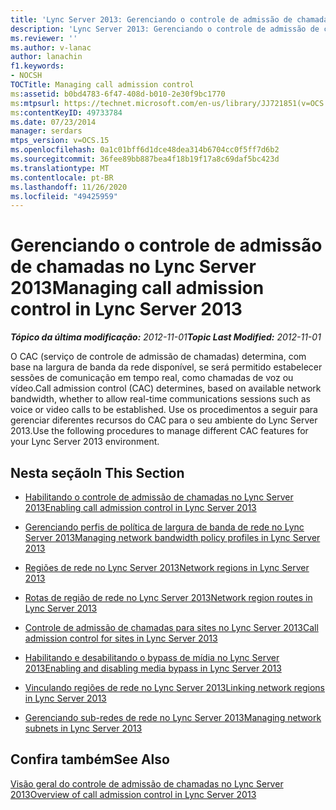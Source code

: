 ```yaml
---
title: 'Lync Server 2013: Gerenciando o controle de admissão de chamadas'
description: 'Lync Server 2013: Gerenciando o controle de admissão de chamadas.'
ms.reviewer: ''
ms.author: v-lanac
author: lanachin
f1.keywords:
- NOCSH
TOCTitle: Managing call admission control
ms:assetid: b0bd4783-6f47-408d-b010-2e30f9bc1770
ms:mtpsurl: https://technet.microsoft.com/en-us/library/JJ721851(v=OCS.15)
ms:contentKeyID: 49733784
ms.date: 07/23/2014
manager: serdars
mtps_version: v=OCS.15
ms.openlocfilehash: 0a1c01bff6d1dce48dea314b6704cc0f5ff7d6b2
ms.sourcegitcommit: 36fee89bb887bea4f18b19f17a8c69daf5bc423d
ms.translationtype: MT
ms.contentlocale: pt-BR
ms.lasthandoff: 11/26/2020
ms.locfileid: "49425959"
---
```

# <a name="managing-call-admission-control-in-lync-server-2013"></a><span data-ttu-id="f7c8b-103">Gerenciando o controle de admissão de chamadas no Lync Server 2013</span><span class="sxs-lookup"><span data-stu-id="f7c8b-103">Managing call admission control in Lync Server 2013</span></span>

<div data-xmlns="http://www.w3.org/1999/xhtml">

<div class="topic" data-xmlns="http://www.w3.org/1999/xhtml" data-msxsl="urn:schemas-microsoft-com:xslt" data-cs="https://msdn.microsoft.com/">

<div data-asp="https://msdn2.microsoft.com/asp">



</div>

<div id="mainSection">

<div id="mainBody"><span data-ttu-id="f7c8b-104">

<span> </span></span><span class="sxs-lookup"><span data-stu-id="f7c8b-104">

<span> </span></span></span>

<span data-ttu-id="f7c8b-105">_**Tópico da última modificação:** 2012-11-01_</span><span class="sxs-lookup"><span data-stu-id="f7c8b-105">_**Topic Last Modified:** 2012-11-01_</span></span>

<span data-ttu-id="f7c8b-106">O CAC (serviço de controle de admissão de chamadas) determina, com base na largura de banda da rede disponível, se será permitido estabelecer sessões de comunicação em tempo real, como chamadas de voz ou vídeo.</span><span class="sxs-lookup"><span data-stu-id="f7c8b-106">Call admission control (CAC) determines, based on available network bandwidth, whether to allow real-time communications sessions such as voice or video calls to be established.</span></span> <span data-ttu-id="f7c8b-107">Use os procedimentos a seguir para gerenciar diferentes recursos do CAC para o seu ambiente do Lync Server 2013.</span><span class="sxs-lookup"><span data-stu-id="f7c8b-107">Use the following procedures to manage different CAC features for your Lync Server 2013 environment.</span></span>

<div>

## <a name="in-this-section"></a><span data-ttu-id="f7c8b-108">Nesta seção</span><span class="sxs-lookup"><span data-stu-id="f7c8b-108">In This Section</span></span>

  - [<span data-ttu-id="f7c8b-109">Habilitando o controle de admissão de chamadas no Lync Server 2013</span><span class="sxs-lookup"><span data-stu-id="f7c8b-109">Enabling call admission control in Lync Server 2013</span></span>](lync-server-2013-enabling-call-admission-control.md)

  - [<span data-ttu-id="f7c8b-110">Gerenciando perfis de política de largura de banda de rede no Lync Server 2013</span><span class="sxs-lookup"><span data-stu-id="f7c8b-110">Managing network bandwidth policy profiles in Lync Server 2013</span></span>](lync-server-2013-managing-network-bandwidth-policy-profiles.md)

  - [<span data-ttu-id="f7c8b-111">Regiões de rede no Lync Server 2013</span><span class="sxs-lookup"><span data-stu-id="f7c8b-111">Network regions in Lync Server 2013</span></span>](lync-server-2013-network-regions.md)

  - [<span data-ttu-id="f7c8b-112">Rotas de região de rede no Lync Server 2013</span><span class="sxs-lookup"><span data-stu-id="f7c8b-112">Network region routes in Lync Server 2013</span></span>](lync-server-2013-network-region-routes.md)

  - [<span data-ttu-id="f7c8b-113">Controle de admissão de chamadas para sites no Lync Server 2013</span><span class="sxs-lookup"><span data-stu-id="f7c8b-113">Call admission control for sites in Lync Server 2013</span></span>](lync-server-2013-call-admission-control-for-sites.md)

  - [<span data-ttu-id="f7c8b-114">Habilitando e desabilitando o bypass de mídia no Lync Server 2013</span><span class="sxs-lookup"><span data-stu-id="f7c8b-114">Enabling and disabling media bypass in Lync Server 2013</span></span>](lync-server-2013-enabling-and-disabling-media-bypass.md)

  - [<span data-ttu-id="f7c8b-115">Vinculando regiões de rede no Lync Server 2013</span><span class="sxs-lookup"><span data-stu-id="f7c8b-115">Linking network regions in Lync Server 2013</span></span>](lync-server-2013-linking-network-regions.md)

  - [<span data-ttu-id="f7c8b-116">Gerenciando sub-redes de rede no Lync Server 2013</span><span class="sxs-lookup"><span data-stu-id="f7c8b-116">Managing network subnets in Lync Server 2013</span></span>](lync-server-2013-managing-network-subnets.md)

</div>

<div>

## <a name="see-also"></a><span data-ttu-id="f7c8b-117">Confira também</span><span class="sxs-lookup"><span data-stu-id="f7c8b-117">See Also</span></span>


[<span data-ttu-id="f7c8b-118">Visão geral do controle de admissão de chamadas no Lync Server 2013</span><span class="sxs-lookup"><span data-stu-id="f7c8b-118">Overview of call admission control in Lync Server 2013</span></span>](lync-server-2013-overview-of-call-admission-control.md)  
  

<span data-ttu-id="f7c8b-119"></div>

</div>

<span> </span>

</div>

</div>

</span><span class="sxs-lookup"><span data-stu-id="f7c8b-119"></div>

</div>

<span> </span>

</div>

</div>

</span></span></div>

